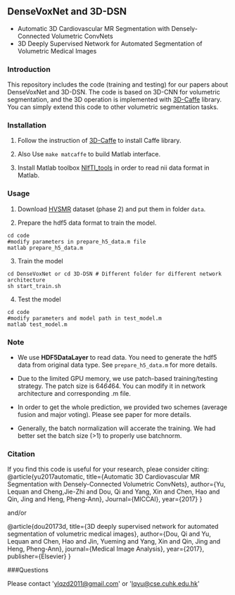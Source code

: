 ## DenseVoxNet and 3D-DSN
 * Automatic 3D Cardiovascular MR Segmentation with Densely-Connected Volumetric ConvNets
 * 3D Deeply Supervised Network for Automated Segmentation of Volumetric Medical Images

### Introduction

This repository includes the code (training and testing) for our papers about DenseVoxNet and 3D-DSN. The code is based on 3D-CNN for volumetric segmentation, and the 3D operation is implemented with [3D-Caffe](https://github.com/yulequan/3D-Caffe) library. You can simply extend this code to other volumetric segmentation tasks.

### Installation

1. Follow the instruction of [3D-Caffe](https://github.com/yulequan/3D-Caffe#installation) to install Caffe library.

2. Also Use ```make matcaffe``` to build Matlab interface. 

3. Install Matlab toolbox [NIfTI_tools](https://www.mathworks.com/matlabcentral/fileexchange/8797-tools-for-nifti-and-analyze-image) in order to read nii data format in Matlab.

### Usage

1. Download [HVSMR](http://segchd.csail.mit.edu/data.html) dataset (phase 2) and put them in folder ``data``.

2. Prepare the hdf5 data format to train the model.
  ```shell
  cd code
  #modify parameters in prepare_h5_data.m file
  matlab prepare_h5_data.m
  ```
3. Train the model
  ```shell
  cd DenseVoxNet or cd 3D-DSN # Different folder for different network architecture
  sh start_train.sh
  ```
4. Test the model
  ```shell
  cd code
  #modify parameters and model path in test_model.m
  matlab test_model.m
  ```
### Note
- We use **HDF5DataLayer** to read data. You need to generate the hdf5 data from original data type. See ``prepare_h5_data.m`` for more details.

- Due to the limited GPU memory, we use patch-based training/testing strategy. The patch size is 64*64*64. You can modify it in network architecture and corresponding .m file.

- In order to get the whole prediction, we provided two schemes (average fusion and major voting). Please see paper for more details.

- Generally, the batch normalization will accerate the training. We had better set the batch size (>1) to properly use batchnorm.

### Citation
If you find this code is useful for your research, pleae consider citing:
  @article{yu2017automatic,
    title={Automatic 3D Cardiovascular MR Segmentation with Densely-Connected Volumetric ConvNets},
    author={Yu, Lequan and Cheng,Jie-Zhi and Dou, Qi and Yang, Xin and Chen, Hao and Qin, Jing and Heng, Pheng-Ann},
    Journal={MICCAI},
    year={2017}
  }
  
and/or

  @article{dou20173d,
    title={3D deeply supervised network for automated segmentation of volumetric medical images},
    author={Dou, Qi and Yu, Lequan and Chen, Hao and Jin, Yueming and Yang, Xin and Qin, Jing and Heng, Pheng-Ann},
    journal={Medical Image Analysis},
    year={2017},
    publisher={Elsevier}
  }

###Questions

Please contact 'ylqzd2011@gmail.com' or 'lqyu@cse.cuhk.edu.hk'

